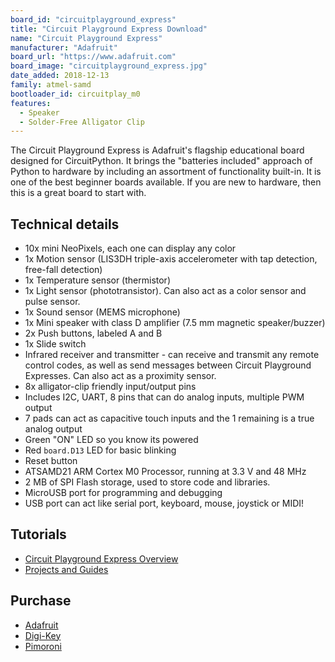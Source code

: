 ```yaml
---
board_id: "circuitplayground_express"
title: "Circuit Playground Express Download"
name: "Circuit Playground Express"
manufacturer: "Adafruit"
board_url: "https://www.adafruit.com"
board_image: "circuitplayground_express.jpg"
date_added: 2018-12-13
family: atmel-samd
bootloader_id: circuitplay_m0
features:
  - Speaker
  - Solder-Free Alligator Clip
---
```


The Circuit Playground Express is Adafruit's flagship educational board designed for CircuitPython.
It brings the "batteries included" approach of Python to hardware by including an assortment of
functionality built-in. It is one of the best beginner boards available. If you are new to hardware,
then this is a great board to start with.

## Technical details

* 10x mini NeoPixels, each one can display any color
* 1x Motion sensor (LIS3DH triple-axis accelerometer with tap detection, free-fall detection)
* 1x Temperature sensor (thermistor)
* 1x Light sensor (phototransistor). Can also act as a color sensor and pulse sensor.
* 1x Sound sensor (MEMS microphone)
* 1x Mini speaker with class D amplifier (7.5 mm magnetic speaker/buzzer)
* 2x Push buttons, labeled A and B
* 1x Slide switch
* Infrared receiver and transmitter - can receive and transmit any remote control codes, as well as send messages between Circuit Playground Expresses. Can also act as a proximity sensor.
* 8x alligator-clip friendly input/output pins
* Includes I2C, UART, 8 pins that can do analog inputs, multiple PWM output
* 7 pads can act as capacitive touch inputs and the 1 remaining is a true analog output
* Green "ON" LED so you know its powered
* Red `board.D13` LED for basic blinking
* Reset button
* ATSAMD21 ARM Cortex M0 Processor, running at 3.3 V and 48 MHz
* 2 MB of SPI Flash storage, used  to store code and libraries.
* MicroUSB port for programming and debugging
* USB port can act like serial port, keyboard, mouse, joystick or MIDI!

## Tutorials

* [Circuit Playground Express Overview](https://learn.adafruit.com/adafruit-circuit-playground-express)
* [Projects and Guides](https://learn.adafruit.com/products/3333/guides)

## Purchase

* [Adafruit](https://www.adafruit.com/product/3333)
* [Digi-Key](https://www.digikey.com/short/p88cfj)
* [Pimoroni](https://shop.pimoroni.com/products/circuit-playground-express-developer-edition)
